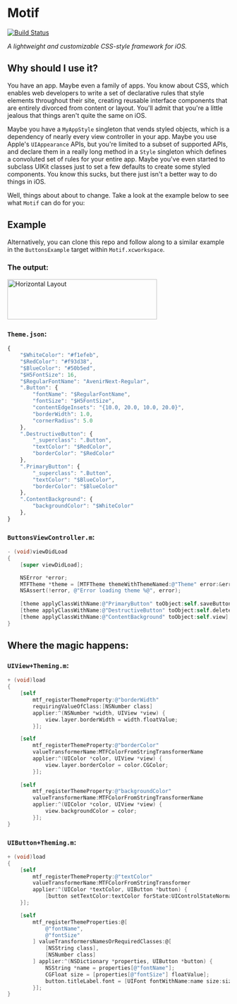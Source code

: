 # Motif

[![Build Status](https://travis-ci.org/erichoracek/Motif.svg?branch=master)](https://travis-ci.org/erichoracek/Motif)

_A lightweight and customizable CSS-style framework for iOS._

## Why should I use it?

You have an app. Maybe even a family of apps. You know about CSS, which enables web developers to write a set of declarative rules that style elements throughout their site, creating reusable interface components that are entirely divorced from content or layout. You'll admit that you're a little jealous that things aren't quite the same on iOS.

Maybe you have a `MyAppStyle` singleton that vends styled objects, which is a dependency of nearly every view controller in your app. Maybe you use Apple's `UIAppearance` APIs, but you're limited to a subset of supported APIs, and declare them in a really long method in a `Style` singleton which defines a convoluted set of rules for your entire app. Maybe you've even started to subclass UIKit classes just to set a few defaults to create some styled components. You know this sucks, but there just isn't a better way to do things in iOS.

Well, things about about to change. Take a look at the example below to see what `Motif` can do for you:

## Example

Alternatively, you can clone this repo and follow along to a similar example in the `ButtonsExample` target within `Motif.xcworkspace`.

### The output:

<!-- <img src="README/buttons.png" alt="Horizontal Layout" height="91" width="339" /> -->
<img src="https://github.com/erichoracek/Motif/blob/master/README/Buttons.png?raw=true" alt="Horizontal Layout" height="91" width="339" />

### `Theme.json`:

```javascript
{
    "$WhiteColor": "#f1efeb",
    "$RedColor": "#f93d38",
    "$BlueColor": "#50b5ed",
    "$H5FontSize": 16,
    "$RegularFontName": "AvenirNext-Regular",
    ".Button": {
        "fontName": "$RegularFontName",
        "fontSize": "$H5FontSize",
        "contentEdgeInsets": "{10.0, 20.0, 10.0, 20.0}",
        "borderWidth": 1.0,
        "cornerRadius": 5.0
    },
    ".DestructiveButton": {
        "_superclass": ".Button",
        "textColor": "$RedColor",
        "borderColor": "$RedColor"
    },
    ".PrimaryButton": {
        "_superclass": ".Button",
        "textColor": "$BlueColor",
        "borderColor": "$BlueColor"
    },
    ".ContentBackground": {
        "backgroundColor": "$WhiteColor"
    },
}
```

### `ButtonsViewController.m`:

```objective-c
- (void)viewDidLoad
{
    [super viewDidLoad];

    NSError *error;
    MTFTheme *theme = [MTFTheme themeWithThemeNamed:@"Theme" error:&error];
    NSAssert(!error, @"Error loading theme %@", error);
    
    [theme applyClassWithName:@"PrimaryButton" toObject:self.saveButton];
    [theme applyClassWithName:@"DestructiveButton" toObject:self.deleteButton];
    [theme applyClassWithName:@"ContentBackground" toObject:self.view];
}
```

## Where the magic happens:

### `UIView+Theming.m`:
```objective-c
+ (void)load
{
    [self
        mtf_registerThemeProperty:@"borderWidth"
        requiringValueOfClass:[NSNumber class]
        applier:^(NSNumber *width, UIView *view) {
            view.layer.borderWidth = width.floatValue;
        }];

    [self
        mtf_registerThemeProperty:@"borderColor"
        valueTransformerName:MTFColorFromStringTransformerName
        applier:^(UIColor *color, UIView *view) {
            view.layer.borderColor = color.CGColor;
        }];
    
    [self
        mtf_registerThemeProperty:@"backgroundColor"
        valueTransformerName:MTFColorFromStringTransformerName
        applier:^(UIColor *color, UIView *view) {
            view.backgroundColor = color;
        }];
}
```

### `UIButton+Theming.m`:

```objective-c
+ (void)load
{
    [self
        mtf_registerThemeProperty:@"textColor"
        valueTransformerName:MTFColorFromStringTransformer
        applier:^(UIColor *textColor, UIButton *button) {
            [button setTextColor:textColor forState:UIControlStateNormal];
    }];

    [self
        mtf_registerThemeProperties:@[
            @"fontName",
            @"fontSize"
        ] valueTransformersNamesOrRequiredClasses:@[
            [NSString class],
            [NSNumber class]
        ] applier:^(NSDictionary *properties, UIButton *button) {
            NSString *name = properties[@"fontName"];
            CGFloat size = [properties[@"fontSize"] floatValue];
            button.titleLabel.font = [UIFont fontWithName:name size:size];
        }];
}
```
